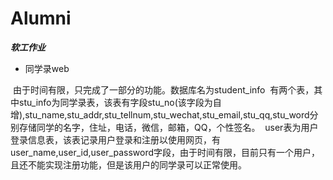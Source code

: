 # Alumni
***软工作业***
- 同学录web
  
  由于时间有限，只完成了一部分的功能。数据库名为student_info
  有两个表，其中stu_info为同学录表，该表有字段stu_no(该字段为自增),stu_name,stu_addr,stu_tellnum,stu_wechat,stu_email,stu_qq,stu_word分别存储同学的名字，住址，电话，微信，邮箱，QQ，个性签名。
  user表为用户登录信息表，该表记录用户登录和注册以使用网页，有user_name,user_id,user_password字段，由于时间有限，目前只有一个用户，且还不能实现注册功能，但是该用户的同学录可以正常使用。
